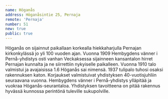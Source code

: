 ```yaml
---
name: Höganås
address: Höganåsintie 25, Pernaja
remote: 'Pernaja'
number: 51
new: true
public: true
---
```

Höganås on sijainnut paikallaan korkealla hiekkaharjulla Pernajan kirkonkylässä jo yli 100 vuoden ajan. Vuonna 1909 Hembygdens vänner i Pernå-yhdistys osti vanhan Veckaksessa sijainneen kansantalon hirret Pernajan kunnalta ja ne siirrettiin nykyiselle paikalleen. Vuonna 1910 talo valmistui ja avajaisissa 1.6 Höganås sai nimensä. 1937 tulipalo tuhosi osaksi rakennuksen katon. Korjaukset valmistuivat yhdistyksen 40-vuotisjuhliin seuraavana vuonna. Hembygdens vänner i Pernå-yhdistys ylläpitää ja vuokraa Höganås-seurantaloa. Yhdistyksen tavoitteena on pitää rakennus hyvässä kunnossa perintönä tuleville sukupolville.
